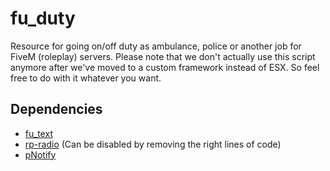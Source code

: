 # fu_duty

Resource for going on/off duty as ambulance, police or another job for FiveM (roleplay) servers.
Please note that we don't actually use this script anymore after we've moved to a custom framework instead of ESX. So feel free to do with it whatever you want.

## Dependencies
- [fu_text](https://github.com/jerskisnow/fu_text)
- [rp-radio](https://github.com/FrazzIe/rp-radio) (Can be disabled by removing the right lines of code)
- [pNotify](https://github.com/Nick78111/pNotify)
